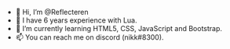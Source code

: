 - 👋 Hi, I’m @Reflecteren
- 👀 I have 6 years experience with Lua.
- 🌱 I’m currently learning HTML5, CSS, JavaScript and Bootstrap.
- 📫 You can reach me on discord (nikk#8300).
